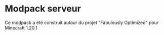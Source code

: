 # Modpack serveur
 Ce modpack a été construit autour du projet "Fabulously Optimized" pour Minecraft 1.20.1
